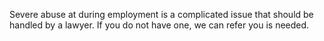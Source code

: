 Severe abuse at during employment is a complicated issue that should be handled by a lawyer. If you do not have one, we can refer you is needed.